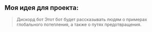 ## Моя идея для проекта:
>Дискорд бот
>Этот бот будет рассказывать людям о примерах глобального потепления, а также о путях предотвращения.
